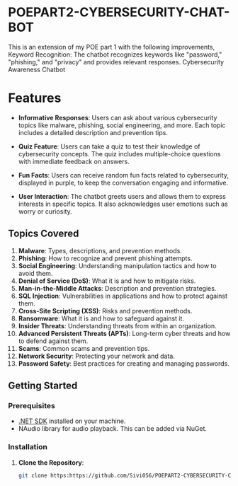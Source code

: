 # POEPART2-CYBERSECURITY-CHAT-BOT
This is an extension of my POE part 1 with the following improvements, Keyword Recognition: The chatbot recognizes keywords like "password," "phishing," and "privacy" and provides relevant responses.
Cybersecurity Awareness Chatbot


# Features
- **Informative Responses**: Users can ask about various cybersecurity topics like malware, phishing, social engineering, and more. Each topic includes a detailed description and prevention tips.
  
- **Quiz Feature**: Users can take a quiz to test their knowledge of cybersecurity concepts. The quiz includes multiple-choice questions with immediate feedback on answers.

- **Fun Facts**: Users can receive random fun facts related to cybersecurity, displayed in purple, to keep the conversation engaging and informative.

- **User Interaction**: The chatbot greets users and allows them to express interests in specific topics. It also acknowledges user emotions such as worry or curiosity.

## Topics Covered
1. **Malware**: Types, descriptions, and prevention methods.
2. **Phishing**: How to recognize and prevent phishing attempts.
3. **Social Engineering**: Understanding manipulation tactics and how to avoid them.
4. **Denial of Service (DoS)**: What it is and how to mitigate risks.
5. **Man-in-the-Middle Attacks**: Description and prevention strategies.
6. **SQL Injection**: Vulnerabilities in applications and how to protect against them.
7. **Cross-Site Scripting (XSS)**: Risks and prevention methods.
8. **Ransomware**: What it is and how to safeguard against it.
9. **Insider Threats**: Understanding threats from within an organization.
10. **Advanced Persistent Threats (APTs)**: Long-term cyber threats and how to defend against them.
11. **Scams**: Common scams and prevention tips.
12. **Network Security**: Protecting your network and data.
13. **Password Safety**: Best practices for creating and managing passwords.

## Getting Started

### Prerequisites

- [.NET SDK](https://dotnet.microsoft.com/download) installed on your machine.
- NAudio library for audio playback. This can be added via NuGet.

### Installation

1. **Clone the Repository**:
   ```bash
   git clone https:https://github.com/Sivi056/POEPART2-CYBERSECURITY-CHAT-BOT.git
